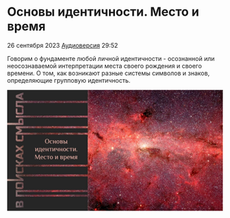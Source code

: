 # Основы идентичности. Место и время

26 сентября 2023 [Аудиоверсия](https://paradoks-pinkera-pilotnyy-vypusk.simplecast.com/episodes/placeandtime) 29:52

Говорим о фундаменте любой личной идентичности - осознанной или неосознаваемой  интерпретации места своего рождения и своего времени.
О том, как возникают разные системы символов и знаков, определяющие групповую идентичность.

![Основы идентичности. Место и время](placeandtime.jpg)
